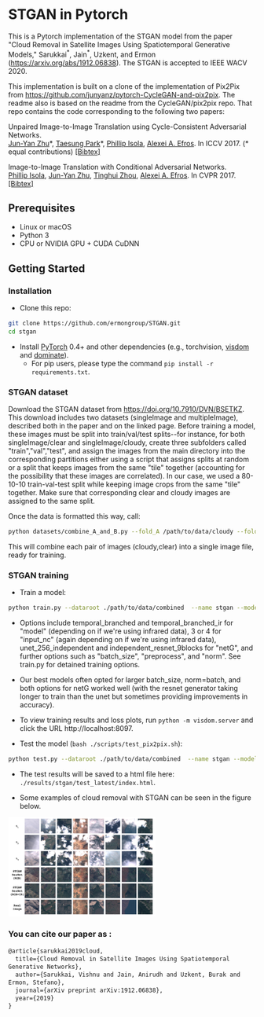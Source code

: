 # STGAN in Pytorch

This is a Pytorch implementation of the STGAN model from the paper "Cloud Removal in Satellite Images Using Spatiotemporal Generative Models," Sarukkai<sup>\*</sup>, Jain<sup>\*</sup>, Uzkent, and Ermon (https://arxiv.org/abs/1912.06838). The STGAN is accepted to IEEE WACV 2020.

This implementation is built on a clone of the implementation of Pix2Pix from https://github.com/junyanz/pytorch-CycleGAN-and-pix2pix. The readme also is based on the readme from the CycleGAN/pix2pix repo. That repo contains the code corresponding to the following two papers:

Unpaired Image-to-Image Translation using Cycle-Consistent Adversarial Networks.<br>
[Jun-Yan Zhu](https://people.eecs.berkeley.edu/~junyanz/)\*,  [Taesung Park](https://taesung.me/)\*, [Phillip Isola](https://people.eecs.berkeley.edu/~isola/), [Alexei A. Efros](https://people.eecs.berkeley.edu/~efros). In ICCV 2017. (* equal contributions) [[Bibtex]](https://junyanz.github.io/CycleGAN/CycleGAN.txt)


Image-to-Image Translation with Conditional Adversarial Networks.<br>
[Phillip Isola](https://people.eecs.berkeley.edu/~isola), [Jun-Yan Zhu](https://people.eecs.berkeley.edu/~junyanz), [Tinghui Zhou](https://people.eecs.berkeley.edu/~tinghuiz), [Alexei A. Efros](https://people.eecs.berkeley.edu/~efros). In CVPR 2017. [[Bibtex]](http://people.csail.mit.edu/junyanz/projects/pix2pix/pix2pix.bib)

## Prerequisites
- Linux or macOS
- Python 3
- CPU or NVIDIA GPU + CUDA CuDNN

## Getting Started
### Installation

- Clone this repo:
```bash
git clone https://github.com/ermongroup/STGAN.git
cd stgan
```

- Install [PyTorch](http://pytorch.org/) 0.4+ and other dependencies (e.g., torchvision, [visdom](https://github.com/facebookresearch/visdom) and [dominate](https://github.com/Knio/dominate)).
  - For pip users, please type the command `pip install -r requirements.txt`.

### STGAN dataset
Download the STGAN dataset from https://doi.org/10.7910/DVN/BSETKZ. This download includes two datasets (singleImage and multipleImage), described both in the paper and on the linked page. Before training a model, these images must be split into train/val/test splits--for instance, for both singleImage/clear and singleImage/cloudy, create three subfolders called "train","val","test", and assign the images from the main directory into the corresponding partitions either using a script that assigns splits at random or a split that keeps images from the same "tile" together (accounting for the possibility that these images are correlated). In our case, we used a 80-10-10 train-val-test split while keeping image crops from the same "tile" together. Make sure that corresponding clear and cloudy images are assigned to the same split.

Once the data is formatted this way, call:
```bash
python datasets/combine_A_and_B.py --fold_A /path/to/data/cloudy --fold_B /path/to/data/clear --fold_AB /path/to/data/combined
```

This will combine each pair of images (cloudy,clear) into a single image file, ready for training.

### STGAN training
- Train a model:
```bash
python train.py --dataroot ./path/to/data/combined  --name stgan --model temporal_branched_ir --netG unet_256_independent --input_nc 4
```
- Options include temporal_branched and temporal_branched_ir for "model" (depending on if we're using infrared data), 3 or 4 for "input_nc" (again depending on if we're using infrared data), unet_256_independent and independent_resnet_9blocks for "netG", and further options such as "batch_size", "preprocess", and "norm". See train.py for detained training options. 
- Our best models often opted for larger batch_size, norm=batch, and both options for netG worked well (with the resnet generator taking longer to train than the unet but sometimes providing improvements in accuracy).
- To view training results and loss plots, run `python -m visdom.server` and click the URL http://localhost:8097. 

- Test the model (`bash ./scripts/test_pix2pix.sh`):
```bash
python test.py --dataroot ./path/to/data/combined  --name stgan --model temporal_branched_ir --netG unet_256_independent --input_nc 4
```
- The test results will be saved to a html file here: `./results/stgan/test_latest/index.html`.

- Some examples of cloud removal with STGAN can be seen in the figure below.

<img src="./results/STGAN.png" alt="WAMI_Positives" style="width: 300px;"/>

### You can cite our paper as :
```
@article{sarukkai2019cloud,
  title={Cloud Removal in Satellite Images Using Spatiotemporal Generative Networks},
  author={Sarukkai, Vishnu and Jain, Anirudh and Uzkent, Burak and Ermon, Stefano},
  journal={arXiv preprint arXiv:1912.06838},
  year={2019}
}

```
